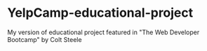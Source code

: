 # YelpCamp-educational-project
My version of educational project featured in "The Web Developer Bootcamp" by Colt Steele
